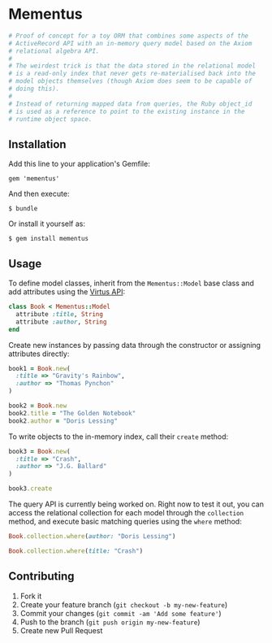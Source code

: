 # Mementus

```ruby
# Proof of concept for a toy ORM that combines some aspects of the
# ActiveRecord API with an in-memory query model based on the Axiom
# relational algebra API.
#
# The weirdest trick is that the data stored in the relational model
# is a read-only index that never gets re-materialised back into the
# model objects themselves (though Axiom does seem to be capable of
# doing this).
# 
# Instead of returning mapped data from queries, the Ruby object_id
# is used as a reference to point to the existing instance in the
# runtime object space.
```

## Installation

Add this line to your application's Gemfile:

    gem 'mementus'

And then execute:

    $ bundle

Or install it yourself as:

    $ gem install mementus

## Usage

To define model classes, inherit from the `Mementus::Model` base class and add attributes using the [Virtus API](https://github.com/solnic/virtus):

```ruby
class Book < Mementus::Model
  attribute :title, String
  attribute :author, String
end
```

Create new instances by passing data through the constructor or assigning attributes directly:

```ruby
book1 = Book.new(
  :title => "Gravity's Rainbow",
  :author => "Thomas Pynchon"
)

book2 = Book.new
book2.title = "The Golden Notebook"
book2.author = "Doris Lessing"
```

To write objects to the in-memory index, call their `create` method:

```ruby
book3 = Book.new(
  :title => "Crash",
  :author => "J.G. Ballard"
)

book3.create
```

The query API is currently being worked on. Right now to test it out, you can access the relational collection for each model through the `collection` method, and execute basic matching queries using the `where` method:

```ruby
Book.collection.where(author: "Doris Lessing")

Book.collection.where(title: "Crash")
```

## Contributing

1. Fork it
2. Create your feature branch (`git checkout -b my-new-feature`)
3. Commit your changes (`git commit -am 'Add some feature'`)
4. Push to the branch (`git push origin my-new-feature`)
5. Create new Pull Request
